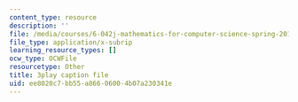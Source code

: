 ```yaml
---
content_type: resource
description: ''
file: /media/courses/6-042j-mathematics-for-computer-science-spring-2015/ee8020c7bb55a86606004b07a230341e_iDfyX8WRIyM.srt
file_type: application/x-subrip
learning_resource_types: []
ocw_type: OCWFile
resourcetype: Other
title: 3play caption file
uid: ee8020c7-bb55-a866-0600-4b07a230341e
---
```

